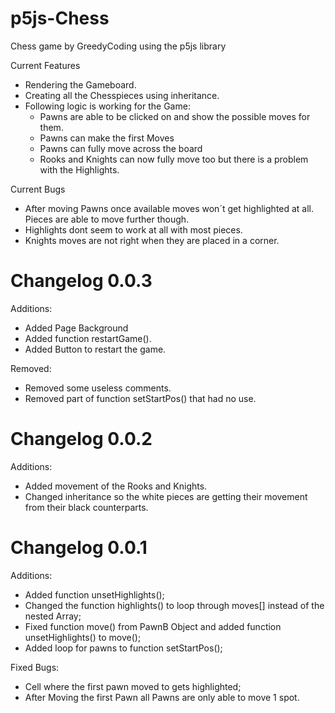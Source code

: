 # p5js-Chess

Chess game by GreedyCoding using the p5js library



 Current Features
 - Rendering the Gameboard.
 - Creating all the Chesspieces using inheritance.
 - Following logic is working for the Game:
   - Pawns are able to be clicked on and show the possible moves for them.
   - Pawns can make the first Moves
   - Pawns can fully move across the board
   - Rooks and Knights can now fully move too but there is a problem with the Highlights.

  Current Bugs
  - After moving Pawns once available moves won´t get highlighted at all. Pieces are able to move further though.
  - Highlights dont seem to work at all with most pieces.
  - Knights moves are not right when they are placed in a corner.

# Changelog 0.0.3
  Additions:
  - Added Page Background
  - Added function restartGame().
  - Added Button to restart the game.

  Removed:
  - Removed some useless comments.
  - Removed part of function setStartPos() that had no use.

# Changelog 0.0.2
  Additions:
  - Added movement of the Rooks and Knights.
  - Changed inheritance so the white pieces are getting their movement from their black counterparts.



# Changelog 0.0.1
  Additions:
  - Added function unsetHighlights();
  - Changed the function highlights() to loop through moves[] instead of the nested Array;
  - Fixed function move() from PawnB Object and added function unsetHighlights() to move();
  - Added loop for pawns to function setStartPos();

  Fixed Bugs:
  - Cell where the first pawn moved to gets highlighted;
  - After Moving the first Pawn all Pawns are only able to move 1 spot.
